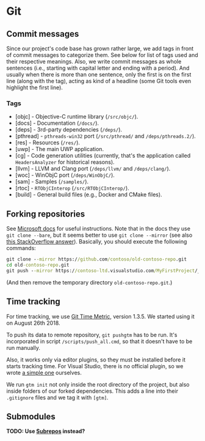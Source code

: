 # Git

## Commit messages

Since our project's code base has grown rather large, we add tags in front of commit messages to categorize them.
See below for list of tags used and their respective meanings.
Also, we write commit messages as whole sentences (i.e., starting with capital letter and ending with a period).
And usually when there is more than one sentence, only the first is on the first line (along with the tag), acting as kind of a headline (some Git tools even highlight the first line).

### Tags

- [objc] - Objective-C runtime library (`/src/objc/`).
- [docs] - Documentation (`/docs/`).
- [deps] - 3rd-party dependencies (`/deps/`).
- [pthread] - `pthreads-win32` port (`/src/pthread/` and `/deps/pthreads.2/`).
- [res] - Resources (`/res/`).
- [uwp] - The main UWP application.
- [cg] - Code generation utilities (currently, that's the application called `HeadersAnalyzer` for historical reasons).
- [llvm] - LLVM and Clang port (`/deps/llvm/` and `/deps/clang/`).
- [woc] - WinObjC port (`/deps/WinObjC/`).
- [sam] - Samples (`/samples/`).
- [rtoc] - `RTObjCInterop` (`/src/RTObjCInterop/`).
- [build] - General build files (e.g., Docker and CMake files).

## Forking repositories

See [Microsoft docs](https://docs.microsoft.com/en-us/vsts/git/import-git-repository?view=vsts#manually-import-a-repo) for useful instructions.
Note that in the docs they use `git clone --bare`, but it seems better to use `git clone --mirror` (see also [this StackOverflow answer](https://stackoverflow.com/a/3960063/9080566)).
Basically, you should execute the following commands:

```cmd
git clone --mirror https://github.com/contoso/old-contoso-repo.git
cd old-contoso-repo.git
git push --mirror https://contoso-ltd.visualstudio.com/MyFirstProject/_git/new-contoso-repo
```

(And then remove the temporary directory `old-contoso-repo.git`.)

## Time tracking

For time tracking, we use [Git Time Metric](https://github.com/git-time-metric/gtm), version 1.3.5.
We started using it on August 26th 2018.

To push its data to remote repository, `git pushgtm` has to be run.
It's incorporated in script `/scripts/push_all.cmd`, so that it doesn't have to be run manually.

Also, it works only via editor plugins, so they must be installed before it starts tracking time.
For Visual Studio, there is no official plugin, so we wrote [a simple one](https://jjones.visualstudio.com/gtm-visualstudio-plugin) ourselves.

We run `gtm init` not only inside the root directory of the project, but also inside folders of our forked dependencies.
This adds a line into their `.gitignore` files and we tag it with `[gtm]`.

## Submodules

**TODO: Use [Subrepos](https://github.com/ingydotnet/git-subrepo/blob/master/Intro.pod) instead?**
